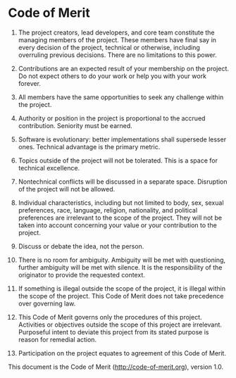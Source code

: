 # Code of Merit

1. The project creators, lead developers, and core team constitute
the managing members of the project. These members have final say in every
decision of the project, technical or otherwise, including overruling
previous decisions. There are no limitations to this power.

2. Contributions are an expected result of your membership on the project.
Do not expect others to do your work or help you with your work forever.

3. All members have the same opportunities to seek any challenge
within the project.

4. Authority or position in the project is proportional
to the accrued contribution. Seniority must be earned.

5. Software is evolutionary: better implementations shall supersede lesser
ones. Technical advantage is the primary metric.

6. Topics outside of the project
will not be tolerated. This is a space for technical excellence.

7. Nontechnical conflicts will be discussed in a separate space. Disruption
of the project will not be allowed.

8. Individual characteristics, including but not limited to
body, sex, sexual preferences, race, language, religion, nationality,
and political preferences are irrelevant to the scope of the project.
They will not be taken into account concerning your value or
your contribution to the project.

9. Discuss or debate the idea, not the person.

10. There is no room for ambiguity. Ambiguity will be met with questioning,
further ambiguity will be met with silence. It is the responsibility
of the originator to provide the requested context.

11. If something is illegal outside the scope of the project, it is illegal
within the scope of the project. This Code of Merit does not take precedence
over governing law.

12. This Code of Merit governs only the procedures of this project.
Activities or objectives outside the scope of this project are irrelevant.
Purposeful intent to deviate this project from its stated purpose
is reason for remedial action.

13. Participation on the project equates to agreement of this Code of Merit.

This document is the Code of Merit (http://code-of-merit.org), version 1.0.
